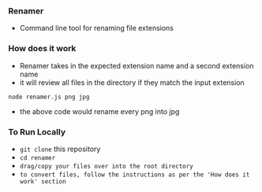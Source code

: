 ### Renamer

- Command line tool for renaming file extensions

### How does it work

- Renamer takes in the expected extension name and a second extension name
- it will review all files in the directory if they match the input extension

`node renamer.js png jpg`

- the above code would rename every png into jpg

### To Run Locally

- `git clone` this repository
- `cd renamer`
- `drag/copy your files over into the root directory`
- `to convert files, follow the instructions as per the 'How does it work' section`
